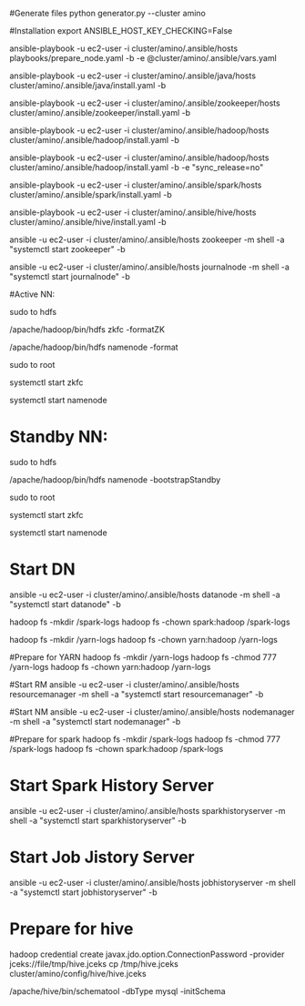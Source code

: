 #Generate files
python generator.py  --cluster amino


#Installation
export ANSIBLE_HOST_KEY_CHECKING=False

ansible-playbook -u ec2-user -i cluster/amino/.ansible/hosts playbooks/prepare_node.yaml -b -e @cluster/amino/.ansible/vars.yaml

ansible-playbook -u ec2-user -i cluster/amino/.ansible/java/hosts cluster/amino/.ansible/java/install.yaml -b 

ansible-playbook -u ec2-user -i cluster/amino/.ansible/zookeeper/hosts cluster/amino/.ansible/zookeeper/install.yaml -b

ansible-playbook -u ec2-user -i cluster/amino/.ansible/hadoop/hosts cluster/amino/.ansible/hadoop/install.yaml -b

ansible-playbook -u ec2-user -i cluster/amino/.ansible/hadoop/hosts cluster/amino/.ansible/hadoop/install.yaml -b -e "sync_release=no"

ansible-playbook -u ec2-user -i cluster/amino/.ansible/spark/hosts cluster/amino/.ansible/spark/install.yaml -b

ansible-playbook -u ec2-user -i cluster/amino/.ansible/hive/hosts cluster/amino/.ansible/hive/install.yaml -b

ansible -u ec2-user -i cluster/amino/.ansible/hosts zookeeper -m shell -a "systemctl start zookeeper" -b

ansible -u ec2-user -i cluster/amino/.ansible/hosts journalnode -m shell -a "systemctl start journalnode" -b

#Active NN:

sudo to hdfs

/apache/hadoop/bin/hdfs zkfc -formatZK

/apache/hadoop/bin/hdfs namenode -format

sudo to root

systemctl start zkfc

systemctl start namenode

# Standby NN:

sudo to hdfs

/apache/hadoop/bin/hdfs namenode -bootstrapStandby

sudo to root

systemctl start zkfc

systemctl start namenode

# Start DN
ansible -u ec2-user -i cluster/amino/.ansible/hosts datanode -m shell -a "systemctl start datanode" -b

hadoop fs -mkdir /spark-logs
hadoop fs -chown spark:hadoop /spark-logs

hadoop fs -mkdir /yarn-logs
hadoop fs -chown yarn:hadoop /yarn-logs

#Prepare for YARN
hadoop fs -mkdir /yarn-logs
hadoop fs -chmod 777 /yarn-logs
hadoop fs -chown yarn:hadoop /yarn-logs

#Start RM
ansible -u ec2-user -i cluster/amino/.ansible/hosts resourcemanager -m shell -a "systemctl start resourcemanager" -b

#Start NM
ansible -u ec2-user -i cluster/amino/.ansible/hosts nodemanager -m shell -a "systemctl start nodemanager" -b

#Prepare for spark
hadoop fs -mkdir /spark-logs
hadoop fs -chmod 777 /spark-logs
hadoop fs -chown spark:hadoop /spark-logs

# Start Spark History Server
ansible -u ec2-user -i cluster/amino/.ansible/hosts sparkhistoryserver -m shell -a "systemctl start sparkhistoryserver" -b

# Start Job Jistory Server
ansible -u ec2-user -i cluster/amino/.ansible/hosts jobhistoryserver -m shell -a "systemctl start jobhistoryserver" -b


# Prepare for hive
hadoop credential create javax.jdo.option.ConnectionPassword -provider jceks://file/tmp/hive.jceks
cp /tmp/hive.jceks cluster/amino/config/hive/hive.jceks

/apache/hive/bin/schematool -dbType mysql -initSchema